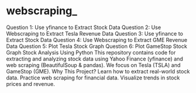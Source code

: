 # webscraping_
Question 1: Use yfinance to Extract Stock Data Question 2: Use Webscraping to Extract Tesla Revenue Data Question 3: Use yfinance to Extract Stock Data Question 4: Use Webscraping to Extract GME Revenue Data Question 5: Plot Tesla Stock Graph Question 6: Plot GameStop Stock Graph
Stock Analysis Using Python
This repository contains code for extracting and analyzing stock data using Yahoo Finance (yfinance) and web scraping (BeautifulSoup & pandas). We focus on Tesla (TSLA) and GameStop (GME).
Why This Project?
Learn how to extract real-world stock data.
Practice web scraping for financial data.
Visualize trends in stock prices and revenue.
